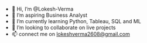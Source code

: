 - 👋 Hi, I’m @Lokesh-Verma
- 👀 I’m aspiring Business Analyst
- 🌱 I’m currently learning Python, Tableau, SQL and ML 
- 💞️ I’m looking to collaborate on live projects 
- 📫 connect me on lokeshverma2608@gmail.com
